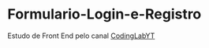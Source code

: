 # Formulario-Login-e-Registro


Estudo de Front End pelo canal <a href="https://www.youtube.com/c/CodingLabYT" target="_blank">CodingLabYT</a>
